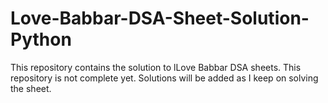 # Love-Babbar-DSA-Sheet-Solution-Python
This repository contains the solution to lLove Babbar DSA sheets. This repository is not complete yet. Solutions will be added as I keep on solving the sheet.
